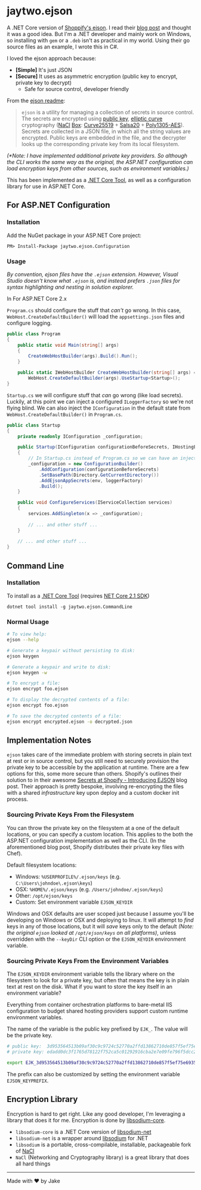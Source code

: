 # jaytwo.ejson

A .NET Core version of [Shoppify's ejson](https://github.com/Shopify/ejson).  I read their [blog post](https://engineering.shopify.com/blogs/engineering/secrets-at-shopify-introducing-ejson)  and thought it was a good idea.  But I'm a .NET developer and mainly work on Windows, so installing with `gem` or a `.deb` isn't as  practical in my world.  Using their go source files as an example, I wrote this in C#.

I loved the ejson approach because:

* **\[Simple\]** It's just JSON
* **\[Secure\]** It uses as asymmetric encryption (public key to encrypt, private key to decrypt)
  * Safe for source control, developer friendly

From the [ejson readme](https://github.com/Shopify/ejson/blob/master/README.md): 

> `ejson` is a utility for managing a collection of secrets in source control. The
secrets are encrypted using [public
key](http://en.wikipedia.org/wiki/Public-key_cryptography), [elliptic
curve](http://en.wikipedia.org/wiki/Elliptic_curve_cryptography) cryptography
([NaCl](http://nacl.cr.yp.to/) [Box](http://nacl.cr.yp.to/box.html):
[Curve25519](http://en.wikipedia.org/wiki/Curve25519) +
[Salsa20](http://en.wikipedia.org/wiki/Salsa20) +
[Poly1305-AES](http://en.wikipedia.org/wiki/Poly1305-AES)). Secrets are
collected in a JSON file, in which all the string values are encrypted. Public
keys are embedded in the file, and the decrypter looks up the corresponding
private key from its local filesystem.

_(*Note: I have implemented additional private key providers.  So although the CLI works the same way as the original, the ASP.NET configuration can load encryption keys from other sources, such as environment variables.)_

This has been implemented as a [.NET Core Tool](https://docs.microsoft.com/en-us/dotnet/core/tools/global-tools), as well as a configuration library
for use in ASP.NET Core.

## For ASP.NET Configuration

### Installation

Add the NuGet package in your ASP.NET Core project:

```
PM> Install-Package jaytwo.ejson.Configuration
```

### Usage

_By convention, ejson files have the `.ejson` extension.  However, Visual Studio doesn't know what `.ejson` is, and instead prefers `.json` files for  syntax highlighting and nesting in solution explorer._

In For ASP.NET Core 2.x

`Program.cs` should configure the stuff that _can't_ go wrong.  In this case, `WebHost.CreateDefaultBuilder()` will load the `appsettings.json` files and configure logging.

```cs
public class Program
{
    public static void Main(string[] args)
    {
        CreateWebHostBuilder(args).Build().Run();
    }

    public static IWebHostBuilder CreateWebHostBuilder(string[] args) =>
        WebHost.CreateDefaultBuilder(args).UseStartup<Startup>();
}
```

`Startup.cs` we will configure stuff that _can_ go wrong (like load secrets).  Luckily, at this point we can inject a configured `ILoggerFactory` so we're not flying blind.  We can also inject the `IConfiguration` in the default state from `WebHost.CreateDefaultBuilder()` in `Program.cs`.

```cs
public class Startup
{
    private readonly IConfiguration _configuration;

    public Startup(IConfiguration configurationBeforeSecrets, IHostingEnvironment env, ILoggerFactory loggerFactory)
    {
        // In Startup.cs instead of Program.cs so we can have an injected ILoggerFactory that's already configured
        _configuration = new ConfigurationBuilder()
            .AddConfiguration(configurationBeforeSecrets)
            .SetBasePath(Directory.GetCurrentDirectory())
            .AddEjsonAppSecrets(env, loggerFactory)
            .Build();
    }

    public void ConfigureServices(IServiceCollection services)
    {
        services.AddSingleton(x => _configuration);
        
        // ... and other stuff ...
    }
    
    // ... and other stuff ...
}
```

## Command Line

### Installation

To install as a [.NET Core Tool](https://docs.microsoft.com/en-us/dotnet/core/tools/global-tools) (requires [NET Core 2.1 SDK](https://dotnet.microsoft.com/download/dotnet-core/2.1))

```
dotnet tool install -g jaytwo.ejson.CommandLine
```

### Normal Usage

```bash
# To view help:
ejson --help

# Generate a keypair without persisting to disk:
ejson keygen

# Generate a keypair and write to disk:
ejson keygen -w

# To encrypt a file:
ejson encrypt foo.ejson

# To display the decrypted contents of a file:
ejson encrypt foo.ejson

# To save the decrypted contents of a file:
ejson encrypt encrypted.ejson -o decrypted.json
```

## Implementation Notes

`ejson` takes care of the immediate problem with storing secrets in plain text at rest or in source control, but you still need to securely provision the private key to be accessible by the application at runtime.  There are a few options for this, some more secure than others.  Shopify's outlines their solution to in their awesome [Secrets at Shopify - Introducing EJSON](https://engineering.shopify.com/blogs/engineering/secrets-at-shopify-introducing-ejson) blog post.  Their approach is pretty bespoke, involving re-encrypting the files with a shared _infrastructure_ key upon deploy and a custom docker init process. 

### Sourcing Private Keys From the Filesystem

You can throw the private key on the filesystem at a one of the default locations, or you can specify a custom location.  This applies to the both the ASP.NET configuration implementation as well as the CLI.  (In the aforementioned blog post, Shopify distributes their private key files with Chef).

Default filesystem locations:

* Windows: `%USERPROFILE%/.ejson/keys` (e.g. `C:\Users\johndoe\.ejson\keys`)
* OSX: `%HOME%/.ejson/keys` (e.g. `/Users/johndoe/.ejson/keys`)
* Other: `/opt/ejson/keys`
* Custom: Set environment variable `EJSON_KEYDIR`

Windows and OSX defaults are user scoped just because I assume you'll be developing on Windows or OSX and deploying to linux.  It will attempt to _find_ keys in any of those locations, but it will _save_ keys only to the default _(Note: the original `ejson` looked at `/opt/ejson/keys` on all platforms)_, unless overridden with the `--keyDir` CLI option or the `EJSON_KEYDIR` environment variable.

### Sourcing Private Keys From the Environment Variables

The `EJSON_KEYDIR` environment variable tells the library where on the filesystem to look for a private key, but often that means the key is in plain text at rest on the disk.  What if you want to store the key itself in an environment variable?

Everything from container orchestration platforms to bare-metal IIS configuration to budget shared hosting providers support custom runtime environment variables.

The name of the variable is the public key prefixed by `EJK_`.  The value will be the private key.

```bash
# public key:  3d953564513b09af30c9c9724c52770a2ffd13862710de857f5ef75e69350e52
# private key: edadd0dc3f1765d78122f752ca5c01292916cba2e7e09fe796f5dcc2423faadd

export EJK_3d953564513b09af30c9c9724c52770a2ffd13862710de857f5ef75e69350e52=edadd0dc3f1765d78122f752ca5c01292916cba2e7e09fe796f5dcc2423faadd
```

The prefix can also be customized by setting the environment variable `EJSON_KEYPREFIX`.

## Encryption Library

Encryption is hard to get right.  Like any good developer, I'm leveraging a library that does it for me.  Encryption is done by [libsodium-core](https://github.com/tabrath/libsodium-core/).

* `libsodium-core` is a .NET Core version of [libsodium-net](https://github.com/adamcaudill/libsodium-net)
* `libsodium-net` is a wrapper around [libsodium](https://github.com/jedisct1/libsodium) for .NET
* `libsodium` is a portable, cross-compilable, installable, packageable fork of [NaCl](http://nacl.cr.yp.to/)
* `NaCl` (Networking and Cryptography library) is a great library that does all hard things

---

Made with &hearts; by Jake
